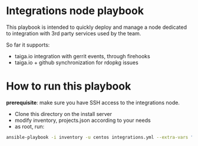 # Integrations node playbook

This playbook is intended to quickly deploy and manage a node dedicated to integration with 3rd party services used by the team.

So far it supports:

* taiga.io integration with gerrit events, through firehooks
* taiga.io + github synchronization for rdopkg issues

# How to run this playbook

**prerequisite**: make sure you have SSH access to the integrations node.

* Clone this directory on the install server
* modify inventory, projects.json according to your needs
* as root, run:

```bash
ansible-playbook -i inventory -u centos integrations.yml --extra-vars "@project.json"
```
